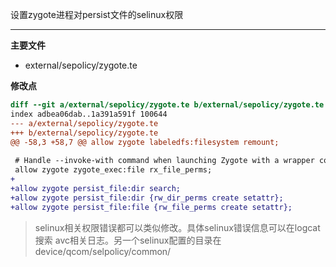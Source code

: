 设置zygote进程对persist文件的selinux权限

---

**主要文件**

* external/sepolicy/zygote.te

**修改点**

````diff
diff --git a/external/sepolicy/zygote.te b/external/sepolicy/zygote.te
index adbea06dab..1a391a591f 100644
--- a/external/sepolicy/zygote.te
+++ b/external/sepolicy/zygote.te
@@ -58,3 +58,7 @@ allow zygote labeledfs:filesystem remount;
 
 # Handle --invoke-with command when launching Zygote with a wrapper command.
 allow zygote zygote_exec:file rx_file_perms;
+
+allow zygote persist_file:dir search;
+allow zygote persist_file:dir {rw_dir_perms create setattr};
+allow zygote persist_file:file {rw_file_perms create setattr};
````

> selinux相关权限错误都可以类似修改。具体selinux错误信息可以在logcat搜索 avc相关日志。另一个selinux配置的目录在device/qcom/selpolicy/common/
